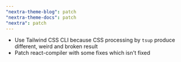```yaml
---
"nextra-theme-blog": patch
"nextra-theme-docs": patch
"nextra": patch
---
```


- Use Tailwind CSS CLI because CSS processing by `tsup` produce different, weird and broken result
- Patch react-compiler with some fixes which isn't fixed
